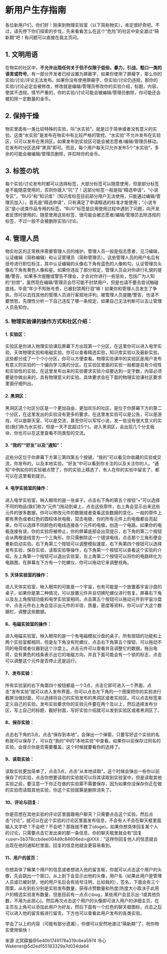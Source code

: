 # 新用户生存指南

各位新用户们，你们好！刚来到物理实验室（以下简称物实），肯定很好奇吧。不过，请先停下你们探索的步伐，先来看看怎么在这个“危险”的社区中安全渡过“萌新期”吧！有问题可以直接在我主页问。

## **1. 文明用语**
在物实的社区中，**不允许出现任何关于但不仅限于低俗，暴力，引战，粗口一类的语言或符号**。有一部分开发者已经设置为屏蔽字，如果你使用了屏蔽字，那么你的实验/讨论/评论无法发布。如果你没有使用屏蔽字，但实验/讨论仍违规，那你的实验/讨论必定会被修改，修改就是编辑/管理员修改你的实验介绍，标题，内容，使其不违规。情节严重的，你的实验/讨论可能会被编辑/管理员删除，你可能还会被扣除一定数量的金币。

## **2. 保持干燥**
物实里面有一类比较特殊的实验，叫“水实验”，就是过于简单或者没有意义的实验。这类“水实验”是发布在物实中有比较严格的管控。“水实验”不允许发布在实验区，只可以发布在黑洞区。如果发布到实验区可能会被志愿者/编辑/管理员移动。在发布时分区选择“黑洞”即可。而且，每个用户每天只允许发布5个“水实验”，多余的可能会被编辑/管理员删除，并扣除你的金币。

## **3. 标签の坑**
每个实验/讨论发布时都可以选择标签，大部分标签可以随意使用，但是部分标签是不能随意使用的，否则你就入“坑”了！这部分标签一般是指“精选申请”，“小说专区”，“BUG”和“知识库”（知识库标签目前部分用户无法使用，只能通过编辑/管理员加入）。首先是“精选申请”，只有满足了申请精选的标准才能使用；“小说专区”是小说类作品专用的标签，“BUG”标签是应用使用过程中遇到了问题，向开发者反馈时使用的。随意使用这些标签，很可能会被志愿者/编辑/管理员去除违规的标签，不过一般不会被删除实验/讨论。

## **4. 管理人员**
物实社区的正常秩序需要管理人员的维护。管理人员一般是指志愿者，见习编辑，认证编辑（简称编辑）和认证管理员（简称管理员）。这些管理人员的用户名后有括号进行职位标注，其中认证编辑的头像右下角有蓝色的人像和勾，认证管理员头像右下角有黄色人像和星。如果你违反了部分规定，管理人员会对你进行礼貌的提醒/警告，如果多次提醒或警告不理会，才会对你进行一些惩处，包括广为人知的“封禁”，虽然现在编辑/管理员会尽可能不封禁用户，但是也请不要去尝试触碰底线，毕竟“年少不知账号贵，已被封禁两行泪”嘛！如果你和管理人员发生了争执，你可以去找其他的管理人员进行客观地评判。被管理人员提醒/警告，也请不要愤怒，先理性分析一下自己违反了哪一条规定，如果自己无法判断可以去让管理人员告知你。

### **5. 物理实验课的操作方式和社区介绍：**

#### 1. 实验区：
实验区是你进入物理实验课后屏幕下方出现第一个分区，在这里你可以进入电学实验，天体物理实验和电磁实验。你可以查看精选实验，知识库实验以及最新实验。这些都分成了一个个小分区，你可以方便查看。物理实验课中的实验区是用户发布有意义的实验的一个偏向学习类的分区。在实验区里面的实验一般都是具有介绍性和实验性的实验，在这里发布出来的实验要求实验介绍要达到一定字数，内容必须要是你做出来的，具有物理意义的实验。具体要求会在下面的物理实验课社区要求里面仔细列出。

#### 2. 黑洞区：
黑洞区这个社区分区是一个更加自由，更加欢乐的社区。是位于你屏幕下方的第二个分区，在这里发出的实验没有更多的要求。在这里发实验可以是公告，可以是游戏，可以是聊天室，可以是交流，甚至你可以写写小说，发一些没有很大意义的实验(我们称为水实验，但是一天不宜超过5个)。进入黑洞区，会出现几个分支板块，你也可以在这里查看不同类型的交流。

#### 3. “我的”“好友”以及“通知”：
这些分区位于你屏幕下方第三第四第五个按键，“我的”可以看见你收藏的实验或交流，你发布的，以及本地实验。“好友”中可以看到你关注的以及关注你的人。“通知”中例如你的实验被点赞了，你的实验上精选了，有人在你的实验中留言了，都可以在这里看到提示。

#### 4. 电学实验室的操作：
进入电学实验室，映入眼帘的是一张桌子。点击右下角的第五个按钮“+”可以选择不同的物品(我们称为“元件”)拖动到桌上，点击这些原件，右上角会显示出来这些元件的很多数据，你可以修改元件的数据或者查看这些数据的变化。一般的原件上都有黑色或者红色的圆柱体状电极，双击电极，你的所有元件上的电极都会亮起来，你可以选择不同颜色的电线连接各个元件的电极，创造一个电路。如果你的电极连接有误，你的实验将被停止，你的屏幕底部会出现提示，右下角的第二个按钮会从两根竖线变为一个三角形，你只需删除这一个错误电线，点击那个三角形便会重新启动实验。右下角第三个按钮可以调整模拟速度，右下角第四个按钮可以选择发布实验，保存实验，读取实验等操作，右下角第一个按钮可以查看这个实验的介绍。左上角第一个按钮可以退出实验室，左上角第二个按钮可以将你的电路转化为电路图。在屏幕左下方有一个陀螺仪，你可以拖动它来调整视角。

#### 5. 天体实验室的操作：
进入天体实验室，映入眼帘的可能是一个宇宙，也有可能是一个放置着宇宙沙盘的桌子，如果你是第二种情况，可以放置元件并且切换陀螺仪进行恢复。屏幕右下角以及左上角按钮功能和电学实验室相同，点击第五个按钮可以拖动元件到宇宙沙盘中，点击元件右上角会显示出元件的半径，质量，密度等资料，你可以扩大这个数据栏，调整这些数据。

#### 6、电磁实验室的操作：
进入电磁实验室，映入眼帘的是一个有电磁模拟沙盘的桌子。所有按钮的功能和上两个实验室都相同，但是左下角没有陀螺仪，点击右下角第五个按钮，可以拖动不同的电荷或者仪器到这个沙盘上。点击元件可以查看并且调整它的数据。拖出电荷，会有黄色的线条表示出它的电磁方向，并且下面可能会有一个锁的标志，点击可以调整这个元件是否停止还是运行。  

#### 7、发布实验：
所有实验室的右下角第四个按钮都是一个3点，点击它即可进入一个界面，点击“发布实验”就可以进入发布界面，你可以点击左下角的一个图案把你的实验进行截屏当做封面，可以选择将自己的实验发布的黑洞区或者实验区。可以点击标签来定义自己的实验。发布实验要求你的实验元件要在两个及以上，然后选择发布分区，写上自己的标题，截好封面，写好实验介绍就可以发到实验区或者黑洞区了。

#### 8、保存实验：
点击右下角的3点，点击“保存到本地”，会弹出一个弹窗，只要写好这个实验的名称就可以保存了，可以在“我的”中的“本地实验”中查看。如果你以前保存过同名的实验，会提示你是否需要覆盖，这个时候就要看你的选择了。

#### 9、读取实验：
读取实验更加简单了，点击3点，点击“从本地读取”，这个时候会弹出一些你以前保存了的实验，点击你想要读取的实验就可以将其读取到实验室中，但是读取其他实验之前，要注意一下你正在做的实验需不需要保存，因为如果你没保存你正在做的实验而读取其他实验，你这个实验就算是删除消失了。

#### 10、评论与回复：
你是否想在其他实验的评论区里面跟用户聊天？只需要点击这个实验，然后点击“讨论”，就可以在这个实验的讨论区里面发布信息，不会有人不会在聊天框里面输入文字吧？不会吧？不会吧？那我就不教了(doge)。如果你想具体回复某个人的讨论，只需要点击它发出来的那一条信息，你的聊天框里就会有“回复<user=5b378ccbdee004d9c84606ed>@XXX</user>：”这样你回复他人的信息就会出现在他的通知栏里面，回复的信息他就会更容易看到。

#### 11、用户的首页：
你想具体了解某个用户的信息或者想进入他的留言板，你就可以点击这个用户的头像，先会跳出一个窗口，从上到下会显示出他的头像，用户名（如果此用户是管理人员或已被封禁，他的用户名后会有括号注明，比如我的），签名，下面会有三个图案，从左到右分别是实验发布数量，获得点赞数量和热度(热度大小取决于此用户的精选实验发布数量，但是目前有一点点小bug，某些用户会显示出-1或其他负数，不用为此担心)。然后再次点击这个用户的头像即可进入用户的详细主页，在主页左上角可以添加此用户为好友，然后下面有一个红色的聊天框图标，点击之后可以进入他的留言板进行留言。下方也可以查看此用户发布的各类实验。

学会了以上的内容（可能有部分遗漏），你便可以安然地渡过“萌新期”了，祝你物实使用愉快！

来源 北冥薛猫@5e40b1749178a319c6ea5974 冷心Wakener@5d2ed155183329a7d034da64